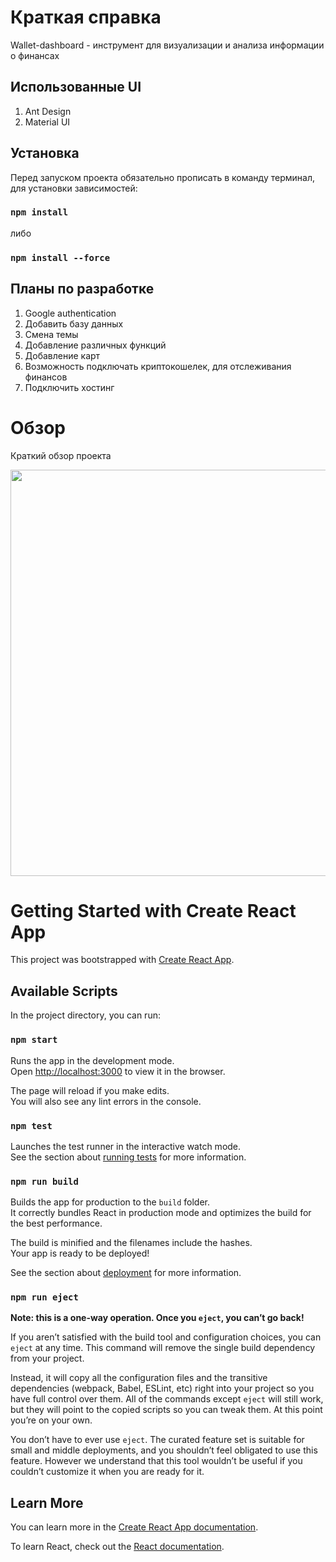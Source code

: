 # Краткая справка

Wallet-dashboard - инструмент для визуализации и анализа информации о финансах

## Использованные UI

1. Ant Design
2. Material UI

## Установка

Перед запуском проекта обязательно прописать в команду терминал, для установки зависимостей:

### `npm install`

либо

### `npm install --force`

## Планы по разработке

1. Google authentication
2. Добавить базу данных
3. Смена темы
4. Добавление различных функций
5. Добавление карт
6. Возможность подключать криптокошелек, для отслеживания финансов
7. Подключить хостинг

# Обзор

Краткий обзор проекта

<div align="center">

<image src="public/forgit/forgit.png" height="auto" width="650">
  
</div>

# Getting Started with Create React App

This project was bootstrapped with [Create React App](https://github.com/facebook/create-react-app).

## Available Scripts

In the project directory, you can run:

### `npm start`

Runs the app in the development mode.\
Open [http://localhost:3000](http://localhost:3000) to view it in the browser.

The page will reload if you make edits.\
You will also see any lint errors in the console.

### `npm test`

Launches the test runner in the interactive watch mode.\
See the section about [running tests](https://facebook.github.io/create-react-app/docs/running-tests) for more information.

### `npm run build`

Builds the app for production to the `build` folder.\
It correctly bundles React in production mode and optimizes the build for the best performance.

The build is minified and the filenames include the hashes.\
Your app is ready to be deployed!

See the section about [deployment](https://facebook.github.io/create-react-app/docs/deployment) for more information.

### `npm run eject`

**Note: this is a one-way operation. Once you `eject`, you can’t go back!**

If you aren’t satisfied with the build tool and configuration choices, you can `eject` at any time. This command will remove the single build dependency from your project.

Instead, it will copy all the configuration files and the transitive dependencies (webpack, Babel, ESLint, etc) right into your project so you have full control over them. All of the commands except `eject` will still work, but they will point to the copied scripts so you can tweak them. At this point you’re on your own.

You don’t have to ever use `eject`. The curated feature set is suitable for small and middle deployments, and you shouldn’t feel obligated to use this feature. However we understand that this tool wouldn’t be useful if you couldn’t customize it when you are ready for it.

## Learn More

You can learn more in the [Create React App documentation](https://facebook.github.io/create-react-app/docs/getting-started).

To learn React, check out the [React documentation](https://reactjs.org/).
